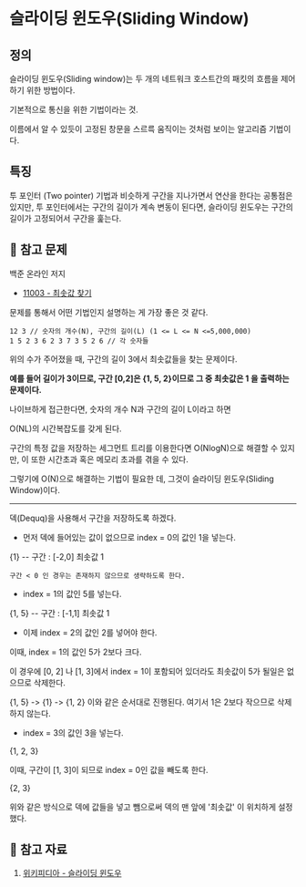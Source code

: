 # 슬라이딩 윈도우(Sliding Window)

## 정의

슬라이딩 윈도우(Sliding window)는 두 개의 네트워크 호스트간의 패킷의 흐름을 제어하기 위한 방법이다.

기본적으로 통신을 위한 기법이라는 것.

이름에서 알 수 있듯이 고정된 창문을 스르륵 움직이는 것처럼 보이는 알고리즘 기법이다.




## 특징

투 포인터 (Two pointer) 기법과 비슷하게 구간을 지나가면서 연산을 한다는 공통점은 있지만, 투 포인터에서는 구간의 길이가 계속 변동이 된다면, 슬라이딩 윈도우는 구간의 길이가 고정되어서 구간을 훑는다.









## 🤭 참고 문제

백준 온라인 저지
- [11003 - 최솟값 찾기](https://www.acmicpc.net/problem/11003)

문제를 통해서 어떤 기법인지 설명하는 게 가장 좋은 것 같다.


```
12 3 // 숫자의 개수(N), 구간의 길이(L) (1 <= L <= N <=5,000,000)
1 5 2 3 6 2 3 7 3 5 2 6 // 각 숫자들
```

위의 수가 주어졌을 때, 구간의 길이 3에서 최솟값들을 찾는 문제이다.

**예를 들어 길이가 3이므로, 구간 [0,2]은 {1, 5, 2}이므로 그 중 최솟값은 1 을 출력하는 문제이다.**

나이브하게 접근한다면, 숫자의 개수 N과 구간의 길이 L이라고 하면 

O(NL)의 시간복잡도를 갖게 된다. 

구간의 특정 값을 저장하는 세그먼트 트리를 이용한다면 O(NlogN)으로 해결할 수 있지만, 이 또한 시간초과 혹은 메모리 초과를 겪을 수 있다. 

그렇기에 O(N)으로 해결하는 기법이 필요한 데, 그것이 슬라이딩 윈도우(Sliding Window)이다.

---

덱(Dequq)을 사용해서 구간을 저장하도록 하겠다.

- 먼저 덱에 들어있는 값이 없으므로 index = 0의 값인 1을 넣는다.

{1} -- 구간 : [-2,0] 최솟값 1 

`구간 < 0 인 경우는 존재하지 않으므로 생략하도록 한다.`



- index = 1의 값인 5를 넣는다.

{1, 5} -- 구간 : [-1,1] 최솟값 1

- 이제 index = 2의 값인 2를 넣어야 한다.

이때, index = 1의 값인 5가 2보다 크다.

이 경우에 [0, 2] 나 [1, 3]에서 index = 1이 포함되어 있더라도 최솟값이 5가 될일은 없으므로 삭제한다. 

{1, 5} -> {1} -> {1, 2} 이와 같은 순서대로 진행된다. 여기서 1은 2보다 작으므로 삭제하지 않는다. 

- index = 3의 값인 3을 넣는다. 

{1, 2, 3}

이때, 구간이 [1, 3]이 되므로 index = 0인 값을 빼도록 한다.

{2, 3}

위와 같은 방식으로 덱에 값들을 넣고 뺌으로써 덱의 맨 앞에 '최솟값' 이 위치하게 설정했다. 







## 💌 참고 자료

1. [위키피디아 - 슬라이딩 윈도우](https://ko.wikipedia.org/wiki/%EC%8A%AC%EB%9D%BC%EC%9D%B4%EB%94%A9_%EC%9C%88%EB%8F%84)